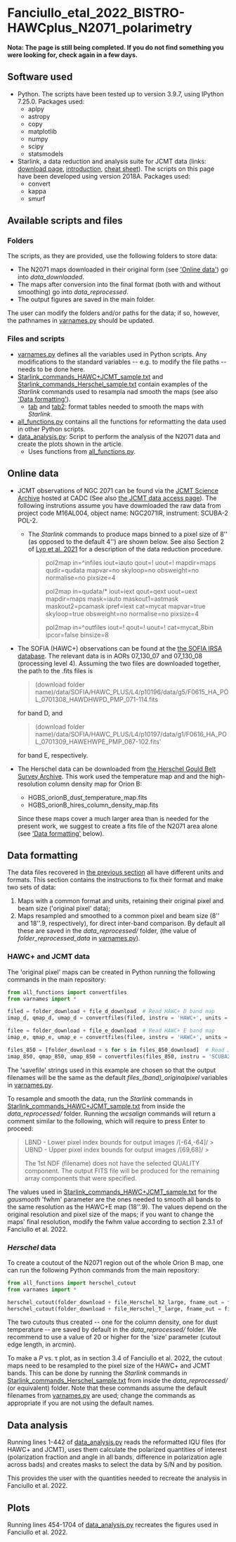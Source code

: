 # Fanciullo_etal_2022_BISTRO-HAWCplus_N2071_polarimetry

**Nota: The page is still being completed. If you do not find something you were looking for, check again in a few days.**

Software used
-------------

* Python. The scripts have been tested up to version 3.9.7, using IPython 7.25.0. Packages used:
  * aplpy
  * astropy
  * copy
  * matplotlib
  * numpy
  * scipy
  * statsmodels
* Starlink, a data reduction and analysis suite for JCMT data (links: [download page](http://starlink.eao.hawaii.edu/starlink), [introduction](https://www.eaobservatory.org/jcmt/observing/getting-started/#Starlink_analysis_and_reduction_software), [cheat sheet](https://www.eaobservatory.org//jcmt/wp-content/uploads/sites/2/2016/04/StarlinkBeginner.pdf)). The scripts on this page have been developed using version 2018A. Packages used:
  * convert
  * kappa
  * smurf


Available scripts and files
---------------------------

### Folders ###
The scripts, as they are provided, use the following folders to store data:
* The N2071 maps downloaded in their original form (see ['Online data'](#Online-data)) go into *data_downloaded*.
* The maps after conversion into the final format (both with and without smoothing) go into *data_reprocessed*.
* The output figures are saved in the main folder.

The user can modify the folders and/or paths for the data; if so, however, the pathnames in [varnames.py](varnames.py) should be updated.


### Files and scripts ###
* [varnames.py](varnames.py) defines all the variables used in Python scripts. Any modifications to the standard variables -- e.g. to modify the file paths -- needs to be done here.
* [Starlink_commands_HAWC+JCMT_sample.txt](Starlink_commands_HAWC+JCMT_sample.txt) and [Starlink_commands_Herschel_sample.txt](Starlink_commands_Herschel_sample.txt) contain examples of the *Starlink* commands used to resampla nad smooth the maps (see also ['Data formatting'](#Data-formatting)).
  * [tab](tab) and [tab2](tab2): format tables needed to smooth the maps with *Starlink*.
* [all_functions.py](all_functions.py) contains all the functions for reformatting the data used in other Python scripts.  
* [data_analysis.py](data_analysis.py): Script to perform the analysis of the N2071  data and create the plots shown in the article.
  * Uses functions from [all_functions.py](all_functions.py).


Online data
-----------

* JCMT observations of NGC 2071 can be found via the [JCMT Science Archive](https://www.cadc-ccda.hia-iha.nrc-cnrc.gc.ca/en/jcmt/) hosted at CADC (See also [the JCMT data access page](https://www.eaobservatory.org/jcmt/data-access/)). The following instrutions assume you have dowmloaded the raw data from project code M16AL004, object name: NGC2071IR, instrument: SCUBA-2 POL-2.
  * The *Starlink* commands to produce maps binned to a pixel size of 8'' (as opposed to the default 4'') are shown below. See also Section 2 of [Lyo et al. 2021](https://iopscience.iop.org/article/10.3847/1538-4357/ac0ce9) for a description of the data reduction procedure.
  
    > pol2map in=^infiles iout=iauto qout=! uout=! mapdir=maps qudir=qudata mapvar=no skyloop=no obsweight=no normalise=no pixsize=4
    >
    > pol2map in=qudata/\* iout=iext qout=qext uout=uext mapdir=maps mask=iauto maskout1=astmask maskout2=pcamask ipref=iext cat=mycat mapvar=true skyloop=true obsweight=no normalise=no pixsize=4
    >
    > pol2map in=^outfiles iout=! qout=! uout=! cat=mycat_8bin ipcor=false binsize=8
    
* The SOFIA (HAWC+) observations can be found at the [the SOFIA IRSA database](https://irsa.ipac.caltech.edu/applications/sofia/). The relevant data is in AORs 07_130_07 and 07_130_08 (processing level 4). Assuming the two files are downloaded together, the path to the .fits files is
  > (download folder name)/data/SOFIA/HAWC_PLUS/L4/p10196/data/g5/F0615_HA_POL_0701308_HAWDHWPD_PMP_071-114.fits
  
  for band D, and

  > (download folder name)/data/SOFIA/HAWC_PLUS/L4/p10197/data/g1/F0616_HA_POL_0701309_HAWEHWPE_PMP_067-102.fits'

  for band E, respectively. 
* The Herschel data can be downloaded from [the Herschel Gould Belt Survey Archive](http://gouldbelt-herschel.cea.fr/archives). This work used the temperature map and and the high-resolution column density map for Orion B:
   * HGBS_orionB_dust_temperature_map.fits
   * HGBS_orionB_hires_column_density_map.fits

   Since these maps cover a much larger area than is needed for the present work, we suggest to create a fits file of the N2071 area alone (see ['Data formatting'](#Data-formatting) below).


Data formatting
---------------

The data files recovered in [the previous section](#Online-data) all have different units and formats. This section contains the instructions to fix their format and make two sets of data:
1. Maps with a common format and units, retaining their original pixel and beam size ('original pixel' data);
2. Maps resampled and smoothed to a common pixel and beam size (8'' and 18''.9, respectively), for direct inter-band comparison.
By default all these are saved in the *data_reprocessed/* folder, (the value of *folder_reprocessed_data* in [varnames.py](varnames.py)).

### HAWC+ and JCMT data ###
The 'original pixel' maps can be created in Python running the following commands in the main repository:
~~~python
from all_functions import convertfiles
from varnames import *

filed = folder_download + file_d_download  # Read HAWC+ D band map
imap_d, qmap_d, umap_d = convertfiles(filed, instru = 'HAWC+', units = 'Jy/arcsec2', savefile = folder_reprocessed_data + 'N2071_HAWC+D')  # Convert and save

filee = folder_download + file_e_download  # Read HAWC+ E band map
imap_e, qmap_e, umap_e = convertfiles(filee, instru = 'HAWC+', units = 'Jy/arcsec2', savefile = folder_reprocessed_data + 'N2071_HAWC+E')

files_850 = [folder_download + s for s in files_850_download]  # Read JCMT 850 um map (3 separate files for I, Q and U)
imap_850, qmap_850, umap_850 = convertfiles(files_850, instru = 'SCUBA2', units = 'Jy/arcsec2', beam = 14.1, savefile = folder_reprocessed_data + 'N2071_JCMT-850-8as')
~~~
The 'savefile' strings used in this example are chosen so that the output filenames will be the same as the default *files_(band)_originalpixel* variables in [varnames.py](varnames.py).

To resample and smooth the data, run the *Starlink* commands in [Starlink_commands_HAWC+JCMT_sample.txt](Starlink_commands_HAWC+JCMT_sample.txt) from inside the *data_reprocessed/* folder. Running the *wcsalign* commands will return a comment similar to the following, which will require to press Enter to proceed:
  > LBND - Lower pixel index bounds for output images /[-64,-64]/ > 
  > UBND - Upper pixel index bounds for output images /[69,68]/ >
  >
  > The 1st NDF (filename) does not have the selected QUALITY component.
  > The output FITS file will be produced for the remaining array components that were specified.

The values used in [Starlink_commands_HAWC+JCMT_sample.txt](Starlink_commands_HAWC+JCMT_sample.txt) for the *gausmooth* 'fwhm' parameter are the ones needed to smooth all bands to the same resolution as the HAWC+E map (18''.9). The values depend on the original resolution and pixel size of the maps; if you want to change the maps' final resolution, modify the fwhm value according to section 2.3.1 of Fanciullo et al. 2022.


### *Herschel* data ###

To create a coutout of the N2071 region out of the whole Orion B map, one can run the following Python commands from the main repository:
~~~python
from all_functions import herschel_cutout
from varnames import *

herschel_cutout(folder_download + file_Herschel_h2_large, fname_out = file_Herschel_h2_cutout, size = 20.)
herschel_cutout(folder_download + file_Herschel_T_large, fname_out = file_Herschel_T_cutout, size = 20.)
~~~

The two cutouts thus created -- one for the column density, one for dust temperature -- are saved by default in the *data_reprocessed/* folder. We recommend to use a value of 20 or higher for the 'size' parameter (cutout edge length, in arcmin). 

To make a *P* vs. &tau; plot, as in section 3.4 of Fanciullo et al. 2022, the cutout maps need to be resampled to the pixel size of the HAWC+ and JCMT bands. This can be done by running the *Starlink* commands in [Starlink_commands_Herschel_sample.txt](Starlink_commands_Herschel_sample.txt) from inside the *data_reprocessed/* (or equivalent) folder. Note that these commands assume the default filenames from [varnames.py](varnames.py) are used; change the commands as appropriate if you are not using the default names.


Data analysis
-------------

Running lines 1-442 of [data_analysis.py](data_analysis.py) reads the reformatted IQU files (for HAWC+ and JCMT), uses them calculate the polarized quantities of interest (polarization fraction and angle in all bands, difference in polarization agle across bads) and creates masks to select the data by S/N and by position.

This provides the user with the quantities needed to recreate the analysis in Fanciullo et al. 2022.

<!--- Works in progress:
1. Herschel T and NH plots
...
--->


Plots
-----

Running lines 454-1704 of [data_analysis.py](data_analysis.py) recreates the figures used in Fanciullo et al. 2022.


